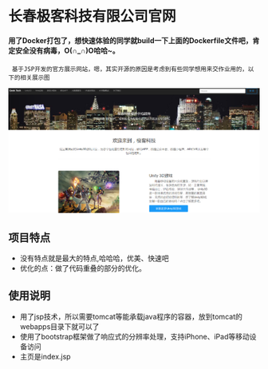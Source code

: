 # 长春极客科技有限公司官网
#### 用了Docker打包了，想快速体验的同学就build一下上面的Dockerfile文件吧，肯定安全没有病毒，O(∩_∩)O哈哈~。
```
 基于JSP开发的官方展示网站，嗯，其实开源的原因是考虑到有些同学想用来交作业用的，以下的相关展示图
```
![](https://github.com/GeekCoffee/GeekTech_Website/blob/master/pic/demo.PNG)

## 项目特点

* 没有特点就是最大的特点,哈哈哈，优美、快速吧
* 优化的点：做了代码重叠的部分的优化。

## 使用说明

  * 用了jsp技术，所以需要tomcat等能承载java程序的容器，放到tomcat的webapps目录下就可以了
  * 使用了bootstrap框架做了响应式的分辨率处理，支持iPhone、iPad等移动设备访问
  * 主页是index.jsp


